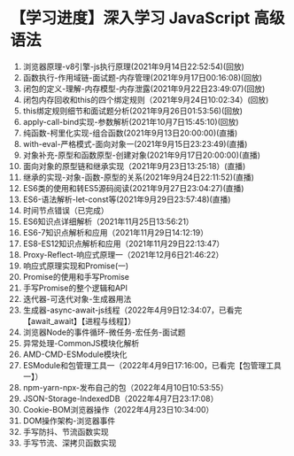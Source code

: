 # 【学习进度】深入学习 JavaScript 高级语法

1. 浏览器原理-v8引擎-js执行原理(2021年9月14日22:52:54)(回放)
2. 函数执行-作用域链-面试题-内存管理(2021年9月17日00:16:08)(回放)
3. 闭包的定义-理解-内存模型-内存泄露(2021年9月22日23:49:07)(回放)
4. 闭包内存回收和this的四个绑定规则（2021年9月24日10:02:34）(回放)
5. this绑定规则细节和面试题分析(2021年9月26日01:53:56)(回放)
6. apply-call-bind实现-参数解析(2021年10月7日15:45:10)(回放)
7. 纯函数-柯里化实现-组合函数(2021年9月13日20:00:00)(直播)
8. with-eval-严格模式-面向对象一(2021年9月15日23:23:49)(直播)
9. 对象补充-原型和函数原型-创建对象(2021年9月17日20:00:00)(直播)
10. 面向对象的原型链和继承实现（2021年9月23日13:25:18）(直播)
11. 继承的实现-对象-函数-原型的关系(2021年9月24日22:11:52)(直播)
12.  ES6类的使用和转ES5源码阅读(2021年9月27日23:04:27)(直播)
13.  ES6-语法解析-let-const等(2021年9月29日23:57:48)(直播)
14. 时间节点错误（已完成）
15.  ES6知识点详细解析（2021年11月25日13:56:21）
16. ES6-7知识点解析和应用（2021年11月29日14:12:19）
17. ES8-ES12知识点解析和应用（2021年11月29日22:13:47）
18. Proxy-Reflect-响应式原理一（2021年12月6日21:46:22）
19. 响应式原理实现和Promise(一)
20. Promise的使用和手写Promise
21. 手写Promise的整个逻辑和API
22. 迭代器-可迭代对象-生成器用法
23. 生成器-async-await-js线程（2022年4月9日12:34:07，已看完【await_await】【进程与线程】）
24. 浏览器Node的事件循环-微任务-宏任务-面试题
25. 异常处理-CommonJS模块化解析
26.  AMD-CMD-ESModule模块化
27. ESModule和包管理工具一（2022年4月9日17:16:00，已看完【包管理工具一】）
28. npm-yarn-npx-发布自己的包（2022年4月10日10:53:55）
29. JSON-Storage-IndexedDB（2022年4月7日23:17:08）
30. Cookie-BOM浏览器操作（2022年4月23日10:34:00）
31. DOM操作架构-浏览器事件
32. 手写防抖、节流函数实现
33. 手写节流、深拷贝函数实现

